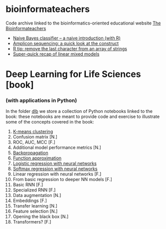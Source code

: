# bioinformateachers
Code archive linked to the bioinformatics-oriented educational website [The Bioinformateachers](https://bioinformateachers.github.io/)

- [Naive Bayes classifier – a naive introduction (with R)](https://bioinformateachers.github.io/statistics/classification/bayes/r/2022/06/22/naive-bayes.html)
- [Amplicon sequencing: a quick look at the construct](https://bioinformateachers.github.io/bioinformatics/microbiome/2022/06/11/quick-ampliseq.html)
- [R tip: remove the last character from an array of strings](https://bioinformateachers.wordpress.com/2022/05/25/r-tip-remove-the-last-character-from-an-array-of-strings/)
- [Super-quick recap of linear mixed models](https://bioinformateachers.github.io/statistics/quantitative-genetics/linear-algebra/2022/01/05/linear-mixed-models.html)

# Deep Learning for Life Sciences [book]
###  (with applications in Python)

In the folder [dlb](dlb/) we store a collection of Python notebooks linked to the book: 
these notebooks are meant to provide code and exercise to illustrate some of the concepts 
covered in the book:

1. [K-means clustering](dlb/archipelago/lab_full.ipynb)
2. Confusion matrix [N.]
3. ROC, AUC, MCC [F.]
4. Additional model performance metrics [N.]
5. [Backpropagation](dlb/backpropagation/backpropagation.ipynb)
6. [Function approximation](dlb/function_approximation/function_approximation.ipynb)
7. [Logistic regression with neural networks](dlb/regression/logistic_regression.ipynb)
8. [Softmax regression with neural networks](dlb/regression/softmax_regression.ipynb)
9. Linear regression with neural networks [F.]
10. From basic regression to deeper NN models [F.]
11. Basic RNN [F.]
12. Specialized RNN [F.]
13. Data augmentation [N.]
14. Embeddings [F.]
15. Transfer learning [N.]
16. Feature selection [N.]
17. Opening the black box [N.]
18. Transformers? [F.]


